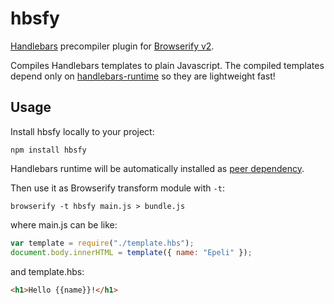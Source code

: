 
# hbsfy

[Handlebars][] precompiler plugin for [Browserify v2][].

Compiles Handlebars templates to plain Javascript. The compiled templates
depend only on [handlebars-runtime][] so they are lightweight fast!

## Usage

Install hbsfy locally to your project:

    npm install hbsfy

Handlebars runtime will be automatically installed as [peer dependency][].

Then use it as Browserify transform module with `-t`:

    browserify -t hbsfy main.js > bundle.js

where main.js can be like:

```javascript
var template = require("./template.hbs");
document.body.innerHTML = template({ name: "Epeli" });
```

and template.hbs:

```html
<h1>Hello {{name}}!</h1>
```

[Handlebars]: http://handlebarsjs.com/
[Browserify v2]: https://github.com/substack/node-browserify
[handlebars-runtime]: https://npmjs.org/package/handlebars-runtime
[peer dependency]: http://blog.nodejs.org/2013/02/07/peer-dependencies/
